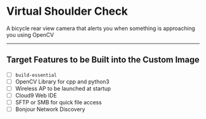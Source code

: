 # Virtual Shoulder Check
A bicycle rear view camera that alerts you when something is approaching you using OpenCV

-------------------------

## Target Features to be Built into the Custom Image

- [ ] `build-essential`
- [ ] OpenCV Library for cpp and python3
- [ ] Wireless AP to be launched at startup
- [ ] Cloud9 Web IDE
- [ ] SFTP or SMB for quick file access
- [ ] Bonjour Network Discovery
